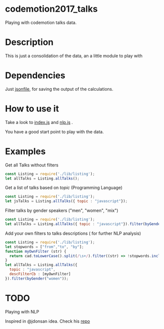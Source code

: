 # codemotion2017_talks
Playing with codemotion talks data.

# Description

This is just a consolidation of the data, an a little module to play with

# Dependencies

Just [jsonfile](https://www.npmjs.com/package/jsonfile), for saving the output of the calculations.

# How to use it

Take a look to [index.js](https://github.com/ntkog/codemotion2017_talks/blob/master/index.js) and [nlp.js](https://github.com/ntkog/codemotion2017_talks/blob/master/nlp.js) .

You have a good start point to play with the data.

# Examples

Get all Talks without filters

```js
const Listing = require('./lib/listing');
let allTalks = Listing.allTalks();
```

Get a list of talks based on *topic* (Programming Language)

```js
const Listing = require('./lib/listing');
let jsTalks = Listing.allTalks({ topic : "javascript"});

```

Filter talks by gender speakers ("men", "women", "mix")

```js
const Listing = require('./lib/listing');
let allTalks = Listing.allTalks({ topic : "javascript"}).filter(byGender("women"));
```

Add your own filters to talks descriptions  ( for further NLP analysis)

```js
const Listing = require('./lib/listing');
let stopwords = ["from","to", "by"];
function myOwnFilter (str) {
  return cad.toLowerCase().split(/\s+/).filter((str) => !stopwords.includes(str)).join(" ");
}
let allTalks = Listing.allTalks({
  topic : "javascript",
  descFilterCb : [myOwnFilter]
}).filter(byGender("women"));
```

# TODO
Playing with NLP

Inspired in @jdonsan idea. Check his [repo](https://github.com/jdonsan/abismo-words-cloud)
